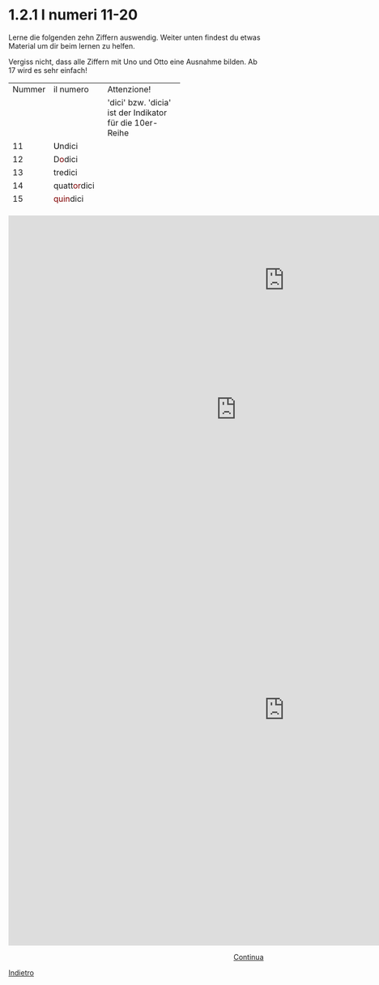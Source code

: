 <h1>1.2.1 I numeri 11-20 </h1>


<p>Lerne die folgenden zehn Ziffern auswendig. Weiter unten findest du etwas Material um dir beim lernen zu helfen.</p>
<p>Vergiss nicht, dass alle Ziffern mit Uno und Otto eine Ausnahme bilden. Ab 17 wird es sehr einfach!</p>
<table style="height: 246px; width: 339px;">
<tbody>
<tr>
<td style="width: 26px;">Nummer</td>
<td style="width: 70px;">il numero</td>
<td style="width: 219px;">Attenzione!</td>
</tr>
<tr>
<td style="width: 26px;">&nbsp;</td>
<td style="width: 70px;">&nbsp;</td>
<td style="width: 219px;">'dici' bzw. 'dicia' ist der Indikator f&uuml;r die 10er- Reihe</td>
</tr>
<tr>
<td style="width: 26px;">11</td>
<td style="width: 70px;"><span style="color: #000000;">U</span>ndici</td>
<td style="width: 219px;">&nbsp;</td>
</tr>
<tr>
<td style="width: 26px;">12</td>
<td style="width: 70px;">D<span style="color: #800000;">o</span>dici</td>
<td style="width: 219px;">&nbsp;</td>
</tr>
<tr>
<td style="width: 26px;">13</td>
<td style="width: 70px;">tredici</td>
<td style="width: 219px;">&nbsp;</td>
</tr>
<tr>
<td style="width: 26px;">14</td>
<td style="width: 70px;">quatt<span style="color: #800000;">or</span>dici</td>
<td style="width: 219px;">&nbsp;</td>
</tr>
<tr>
<td style="width: 26px;">15</td>
<td style="width: 70px;"><span style="color: #800000;">quin</span>dici</td>
<td style="width: 219px;">&nbsp;</td>
</tr>
<tr>
<td style="width: 26px;">16</td>
<td style="width: 70px;">sedici</td>
<td style="width: 219px;">se<del> i </del>dici</td>
</tr>
<tr>
<td style="width: 26px;">17</td>
<td style="width: 70px;"><strong><span style="color: #000000;">dicia</span></strong>sette</td>
<td style="width: 219px;">Ab 17 wird der Indikator f&uuml;r die Reihe vorne geschrieben!</td>
</tr>
<tr>
<td style="width: 26px;">18</td>
<td style="width: 70px;"><strong><span style="color: #993300;"><span style="color: #000000;">dici</span>o</span></strong>tto</td>
<td style="width: 219px;">'dicia' wird wegen dem Vokal zu 'dici' gek&uuml;rzt </td>
</tr>
<tr>
<td style="width: 26px;">19</td>
<td style="width: 70px;"><strong>dicia</strong>nove</td>
<td style="width: 219px;">&nbsp;</td>
</tr>
<tr>
<td style="width: 26px;">20</td>
<td style="width: 70px;">venti</td>
<td style="width: 219px;">'venti' ist der Indikator der 20er Reihe</td>
</tr>
<tr>
<td style="width: 26px;">21</td>
<td style="width: 70px;">ventuno</td>
<td style="width: 219px;">vent<del> i </del>uno wegen dem Vokal</td>
</tr>
<tr>
<td style="width: 26px;">22</td>
<td style="width: 70px;">ventidue</td>
<td style="width: 219px;">&nbsp;</td>
</tr>
<tr>
<td style="width: 26px;">23</td>
<td style="width: 70px;">ventitre</td>
<td style="width: 219px;">&nbsp;</td>
</tr>
<tr>
<td style="width: 26px;">24</td>
<td style="width: 70px;">ventiquattro</td>
<td style="width: 219px;">&nbsp;</td>
</tr>
<tr>
<td style="width: 26px;">25</td>
<td style="width: 70px;">venticinque</td>
<td style="width: 219px;">&nbsp;</td>
</tr>
<tr>
<td style="width: 26px;">26</td>
<td style="width: 70px;">ventisei</td>
<td style="width: 219px;">&nbsp;</td>
</tr>
<tr>
<td style="width: 26px;">27</td>
<td style="width: 70px;">ventisette</td>
<td style="width: 219px;">&nbsp;</td>
</tr>
<tr>
<td style="width: 26px;">28</td>
<td style="width: 70px;">ventotto</td>
  <td style="width: 219px;">vent<del> i </del>otto wegen dem Vokal</td>
</tr>
<tr>
<td style="width: 26px;">29</td>
<td style="width: 70px;">ventinove</td>
<td style="width: 219px;">&nbsp;</td>
</tr>
<tr>
<td style="width: 26px;">30</td>
<td style="width: 70px;">trenta</td>
<td style="width: 219px;">'trent' ist der Indikator der 30er Reihe</td>
</tr>
<tr>
<td style="width: 26px;">40</td>
<td style="width: 70px;">quaranta</td>
<td style="width: 219px;">&nbsp;</td>
</tr>
<tr>
<td style="width: 26px;">50</td>
<td style="width: 70px;">cinquanta</td>
<td style="width: 219px;">&nbsp;</td>
</tr>
<tr>
<td style="width: 26px;">60</td>
<td style="width: 70px;">se<strong>ss</strong>anta</td>
<td style="width: 219px;">&nbsp;</td>
</tr>
<tr>
<td style="width: 26px;">70</td>
<td style="width: 70px;">se<strong>tt</strong>anta</td>
<td style="width: 219px;">&nbsp;</td>
</tr>
<tr>
<td style="width: 26px;">80</td>
<td style="width: 70px;">ottanta</td>
<td style="width: 219px;">&nbsp;</td>
</tr>
<tr>
<td style="width: 26px;">90</td>
<td style="width: 70px;">novanta</td>
<td style="width: 219px;">&nbsp;</td>
</tr>
<tr>
<td style="width: 26px;">100</td>
<td style="width: 70px;">cento</td>
<td style="width: 219px;">&nbsp;</td>
</tr>
</tbody>
</table>

<iframe src="https://h5p.org/h5p/embed/406758" width="1090" height="255" frameborder="0" allowfullscreen="allowfullscreen"></iframe><script src="https://h5p.org/sites/all/modules/h5p/library/js/h5p-resizer.js" charset="UTF-8"></script>


<iframe src="https://h5p.org/h5p/embed/406758" width="899" height="255" frameborder="0" allowfullscreen="allowfullscreen"></iframe><script src="https://h5p.org/sites/all/modules/h5p/library/js/h5p-resizer.js" charset="UTF-8"></script>

<iframe src="https://h5p.org/h5p/embed/406801" width="1090" height="931" frameborder="0" allowfullscreen="allowfullscreen"></iframe><script src="https://h5p.org/sites/all/modules/h5p/library/js/h5p-resizer.js" charset="UTF-8"></script>

<p>
<a style="float:right;" href="numeri3.html">Continua</a>
</p>
<div style="clear:both;">  </div>

<p>
<a style="float:left;" href="numeri.html">Indietro</a>
</p>
<div style="clear:both;">  </div>
